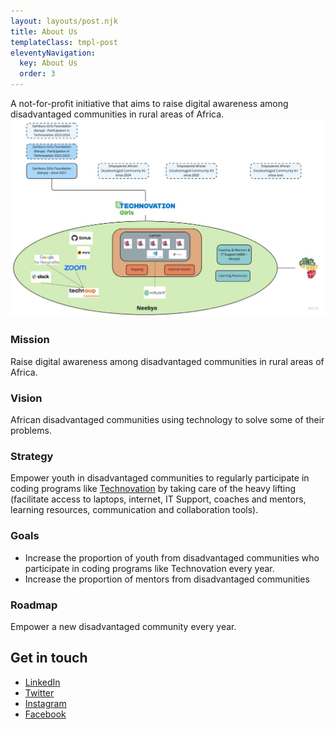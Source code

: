 ```yaml
---
layout: layouts/post.njk
title: About Us
templateClass: tmpl-post
eleventyNavigation:
  key: About Us
  order: 3
---
```


A not-for-profit initiative that aims to raise digital awareness among disadvantaged communities in rural areas of Africa.
![Neebyo - Mission, Vision, Strategy, Goals, Roadmap](../img/Neebyo-Mission-Vision-Strategy-Goals-Roadmap.jpg)

### Mission
Raise digital awareness among disadvantaged communities in rural areas of Africa.

### Vision
African disadvantaged communities using technology to solve some of their problems.

### Strategy
Empower youth in disadvantaged communities to regularly participate in coding programs like [Technovation](https://www.technovation.org/) by taking care of the heavy lifting (facilitate access to laptops, internet, IT Support, coaches and mentors, learning resources, communication and collaboration tools).

### Goals
- Increase the proportion of youth from disadvantaged communities who participate in coding programs like Technovation every year.
- Increase the proportion of mentors from disadvantaged communities

### Roadmap
Empower a new disadvantaged community every year.

## Get in touch
- [LinkedIn](https://www.linkedin.com/company/neebyo/)
- [Twitter](https://twitter.com/neebyo)
- [Instagram](https://www.instagram.com/neebyo_org/)
- [Facebook](https://www.facebook.com/neebyo)